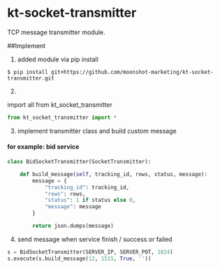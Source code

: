 # kt-socket-transmitter

TCP message transmitter module.

##Implement

1. added module via pip install
```
$ pip install git+https://github.com/moonshot-marketing/kt-socket-transmitter.git
```
2.
import all from kt_socket_transmitter
```python
from kt_socket_transmitter import *
```

3. implement transmitter class and build custom message

#### for example: bid service
```python
class BidSocketTransmitter(SocketTransmitter):

    def build_message(self, tracking_id, rows, status, message):
        message = {
            "tracking_id": tracking_id,
            "rows": rows,
            "status": 1 if status else 0,
            "message": message
        }

        return json.dumps(message)
```

4. send message when service finish / success or failed
```python
s = BidSocketTransmitter(SERVER_IP, SERVER_POT, 1024)
s.execute(s.build_message(12, 1515, True, ''))
```